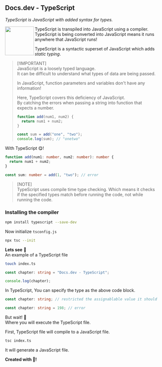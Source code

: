 ## Docs.dev - TypeScript

_TypeScript is JavaScript with added syntax for types._

<img src="https://github.com/Ninja-Vikash/web_assets/blob/main/icons_svg/TYPESCRIPT.svg" height="95px" align="left">

TypeScript is transpiled into JavaScript using a compiler.<br/>
TypeScript is being converted into JavaScript means it runs anywhere that JavaScript runs!

TypeScript is a syntactic superset of JavaScript which adds _static typing_.

> [!IMPORTANT]\
> JavaScript is a loosely typed language.\
> It can be difficult to understand what types of data are being passed.
>
> In JavaScript, function parameters and variables don't have any information!
>
> Here, TypeScript covers this deficiency of JavaScript.\
> By catching the errors when passing a string into function that expects a number.
>
> ```js
> function add(num1, num2) {
>   return num1 + num2;
> }
>
> const sum = add("one", "two");
> console.log(sum); // "onetwo"
> ```

With TypeScript 😋!

```ts
function add(num1: number, num2: number): number {
  return num1 + num2;
}

const sum: number = add(1, "two"); // error
```

> [NOTE]\
> TypeScript uses compile time type checking. Which means it checks if the specified types match before running the code, not while running the code.

### Installing the compiler

```bash
npm install typescript --save-dev
```

Now initialize `tsconfig.js`

```bash
npx tsc --init
```

**Lets see** 👀<br/>
An example of a TypeScript file

```bash
touch index.ts
```

```ts
const chapter: string = "Docs.dev - TypeScript";

console.log(chapter);
```

In TypeScript, You can specify the type as the above code block.<br/>

```ts
const chapter: string; // restricted the assignablable value it should be a string.

const chapter: string = 198; // error
```

But wait! 🤔<br/>
Where you will execute the TypeScript file.

First, TypeScript file will compile to a JavaScript file.

```bash
tsc index.ts
```

It will generate a JavaScript file.

**Created with 💖!**
